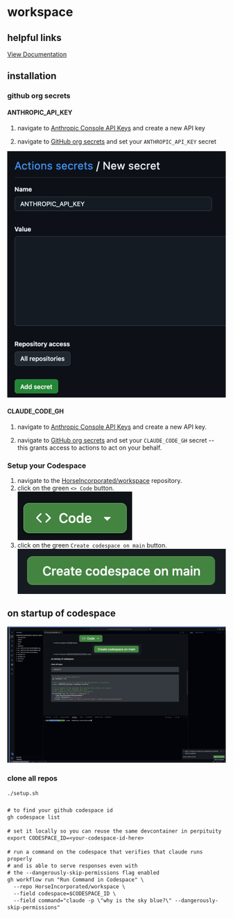 # workspace

## helpful links

[View Documentation](https://publish.obsidian.md/horseincorporated/workspace)

## installation

### github org secrets

#### ANTHROPIC_API_KEY

1. navigate to [Anthropic Console API Keys](https://console.anthropic.com/settings/keys) and create a new API key

2. navigate to [GitHub org secrets](https://github.com/organizations/HorseIncorporated/settings/secrets/actions) and set your `ANTHROPIC_API_KEY` secret

![alt text](<Arc _2025-03-30 at 03.16.19.png>)

#### CLAUDE_CODE_GH

1. navigate to [Anthropic Console API Keys](https://console.anthropic.com/settings/keys) and create a new API key.

2. navigate to [GitHub org secrets](https://github.com/organizations/HorseIncorporated/settings/secrets/actions) and set your `CLAUDE_CODE_GH` secret -- this grants access to actions to act on your behalf.

### Setup your Codespace

1. navigate to the [HorseIncorporated/workspace](https://github.com/HorseIncorporated/workspace) repository.
2. click on the green `<> Code` button. ![alt text](<Arc _2025-03-30 at 03.06.56@2x.png>)
3. click on the green `Create codespace on main` button. ![alt text](<Arc _2025-03-30 at 03.07.38@2x.png>)

## on startup of codespace

![alt text](<Arc _2025-03-30 at 04.18.44@2x.png>)

### clone all repos

```shell
./setup.sh
```

###

```shell
# to find your github codespace id
gh codespace list

# set it locally so you can reuse the same devcontainer in perpituity
export CODESPACE_ID=<your-codespace-id-here>

# run a command on the codespace that verifies that claude runs properly
# and is able to serve responses even with
# the --dangerously-skip-permissions flag enabled
gh workflow run "Run Command in Codespace" \
  --repo HorseIncorporated/workspace \
  --field codespace=$CODESPACE_ID \
  --field command="claude -p \"why is the sky blue?\" --dangerously-skip-permissions"
```
